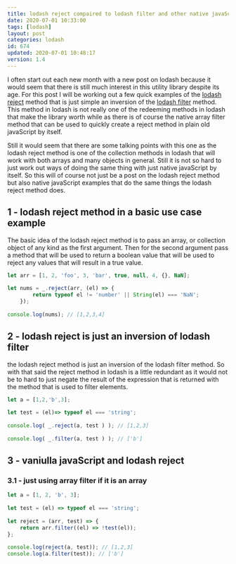 ```yaml
---
title: lodash reject compaired to lodash filter and other native javaScript options
date: 2020-07-01 10:33:00
tags: [lodash]
layout: post
categories: lodash
id: 674
updated: 2020-07-01 10:48:17
version: 1.4
---
```


I often start out each new month with a new post on lodash because it would seem that there is still much interest in this utility library despite its age. For this post I will be working out a few quick examples of the [lodash reject](https://lodash.com/docs/4.17.15#reject) method that is just simple an inversion of the [lodash filter](/2018/05/18/lodash_filter/) method. This method in lodash is not really one of the redeeming methods in lodash that make the library worth while as there is of course the native array filter method that can be used to quickly create a reject method in plain old javaScript by itself.

Still it would seem that there are some talking points with this one as the lodash reject method is one of the collection methods in lodash that will work with both arrays and many objects in general. Still it is not so hard to just work out ways of doing the same thing with just native javaScript by itself. So this will of course not just be a post on the lodash reject method but also native javaScript examples that do the same things the lodash reject method does. 

<!-- more -->


## 1 - lodash reject method in a basic use case example

The basic idea of the lodash reject method is to pass an array, or collection object of any kind as the first argument. Then for the second argument pass a method that will be used to return a boolean value that will be used to reject any values that will result in a true value.

```js
let arr = [1, 2, 'foo', 3, 'bar', true, null, 4, {}, NaN];
 
let nums = _.reject(arr, (el) => {
        return typeof el != 'number' || String(el) === 'NaN';
    });
 
console.log(nums); // [1,2,3,4]
```

## 2 - lodash reject is just an inversion of lodash filter

the lodash reject method is just an inversion of the lodash filter method. So with that said the reject method in lodash is a little redundant as it would not be to hard to just negate the result of the expression that is returned with the method that is used to filter elements.

```js
let a = [1,2,'b',3];
 
let test = (el)=> typeof el === 'string';
 
console.log( _.reject(a, test ) ); // [1,2,3]
 
console.log( _.filter(a, test ) ); // ['b']
```

## 3 - vaniulla javaScript and lodash reject

### 3.1 - just using array filter if it is an array

```js
let a = [1, 2, 'b', 3];
 
let test = (el) => typeof el === 'string';
 
let reject = (arr, test) => {
    return arr.filter((el) => !test(el));
};
 
console.log(reject(a, test)); // [1,2,3]
console.log(a.filter(test)); // ['b']
```